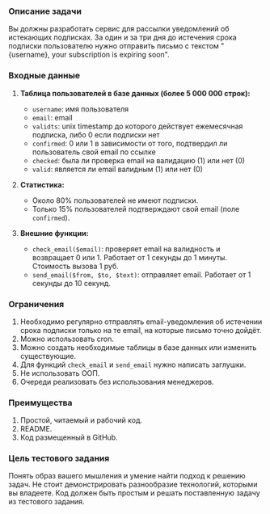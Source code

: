 ### Описание задачи

Вы должны разработать сервис для рассылки уведомлений об истекающих подписках. За один и за три дня до истечения срока подписки пользователю нужно отправить письмо с текстом "{username}, your subscription is expiring soon".

### Входные данные

1. **Таблица пользователей в базе данных (более 5 000 000 строк):**
    - `username`: имя пользователя
    - `email`: email
    - `validts`: unix timestamp до которого действует ежемесячная подписка, либо 0 если подписки нет
    - `confirmed`: 0 или 1 в зависимости от того, подтвердил ли пользователь свой email по ссылке
    - `checked`: была ли проверка email на валидацию (1) или нет (0)
    - `valid`: является ли email валидным (1) или нет (0)

2. **Статистика:**
    - Около 80% пользователей не имеют подписки.
    - Только 15% пользователей подтверждают свой email (поле `confirmed`).

3. **Внешние функции:**
    - `check_email($email)`: проверяет email на валидность и возвращает 0 или 1. Работает от 1 секунды до 1 минуты. Стоимость вызова 1 руб.
    - `send_email($from, $to, $text)`: отправляет email. Работает от 1 секунды до 10 секунд.

### Ограничения

1. Необходимо регулярно отправлять email-уведомления об истечении срока подписки только на те email, на которые письмо точно дойдёт.
2. Можно использовать cron.
3. Можно создать необходимые таблицы в базе данных или изменить существующие.
4. Для функций `check_email` и `send_email` нужно написать заглушки.
5. Не использовать ООП.
6. Очереди реализовать без использования менеджеров.

### Преимущества

1. Простой, читаемый и рабочий код.
2. README.
3. Код размещенный в GitHub.

### Цель тестового задания

Понять образ вашего мышления и умение найти подход к решению задач. Не стоит демонстрировать разнообразие технологий, которыми вы владеете. Код должен быть простым и решать поставленную задачу из тестового задания.